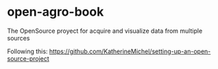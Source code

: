 # open-agro-book
The OpenSource proyect for acquire and visualize data from multiple sources

Following this: https://github.com/KatherineMichel/setting-up-an-open-source-project
